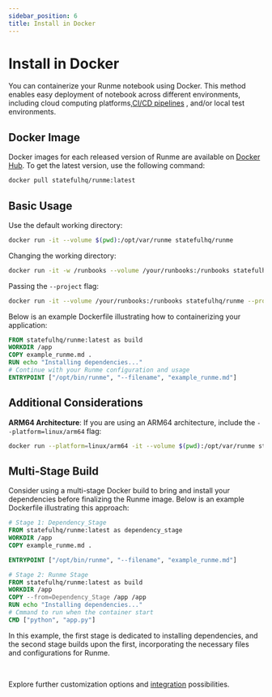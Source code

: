 ```yaml
---
sidebar_position: 6
title: Install in Docker
---
```


# **Install in Docker**

You can containerize your Runme notebook using Docker. This method enables easy deployment of notebook across different environments, including cloud computing platforms,[CI/CD pipelines](https://docs.runme.dev/integrations/github-actions-workflow) , and/or local test environments.

## **Docker Image**

Docker images for each released version of Runme are available on [Docker Hub](https://hub.docker.com/r/statefulhq/runme). To get the latest version, use the following command:

```sh {"id":"01HMXXHW2JRJ105X332JWKCZ8J"}
docker pull statefulhq/runme:latest
```

## **Basic Usage**

Use the default working directory:

```sh {"id":"01HQW60MVJ17C3ZH97E3Q849EF"}
docker run -it --volume $(pwd):/opt/var/runme statefulhq/runme
```

Changing the working directory:

```sh {"id":"01HQW61ENTQ0KT4Z7JG33YWSB5"}
docker run -it -w /runbooks --volume /your/runbooks:/runbooks statefulhq/runme
```

Passing the `--project` flag:

```sh {"id":"01HQW6213ANNPPVNWZBXM5605G"}
docker run -it --volume /your/runbooks:/runbooks statefulhq/runme --project /runbooks
```

Below is an example Dockerfile illustrating how to containerizing your application:

```dockerfile {"id":"01HQWT62G0DMDWH17QHK0KK3KS"}
FROM statefulhq/runme:latest as build
WORKDIR /app
COPY example_runme.md .
RUN echo "Installing dependencies..."
# Continue with your Runme configuration and usage
ENTRYPOINT ["/opt/bin/runme", "--filename", "example_runme.md"]
```

## **Additional Considerations**

**ARM64 Architecture**:
If you are using an ARM64 architecture, include the `--platform=linux/arm64` flag:

```sh {"id":"01HQW86WFR37CZ0ESXPV8AFWZT"}
docker run --platform=linux/arm64 -it --volume $(pwd):/opt/var/runme statefulhq/runme
```

## **Multi-Stage Build**

Consider using a multi-stage Docker build to bring and install your dependencies before finalizing the Runme image. Below is an example Dockerfile illustrating this approach:

```dockerfile {"id":"01HQW92KPTDZVX2173NY4K80JQ"}
# Stage 1: Dependency_Stage
FROM statefulhq/runme:latest as dependency_stage
WORKDIR /app
COPY example_runme.md .

ENTRYPOINT ["/opt/bin/runme", "--filename", "example_runme.md"]

# Stage 2: Runme Stage
FROM statefulhq/runme:latest as build
WORKDIR /app
COPY --from=Dependency_Stage /app /app
RUN echo "Installing dependencies..."
# Cmmand to run when the container start
CMD ["python", "app.py"]
```

In this example, the first stage is dedicated to installing dependencies, and the second stage builds upon the first, incorporating the necessary files and configurations for Runme.

<br />
<Infobox type="sidenote" title="Keep going!">

Explore further customization options and [integration](/guide/github-actions-workflow) possibilities.

</Infobox>
